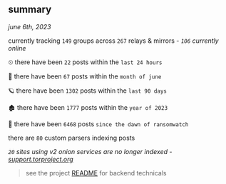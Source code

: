 
## summary
_june 6th, 2023_

currently tracking `149` groups across `267` relays & mirrors - _`106` currently online_

⏲ there have been `22` posts within the `last 24 hours`

🦈 there have been `67` posts within the `month of june`

🪐 there have been `1302` posts within the `last 90 days`

🏚 there have been `1777` posts within the `year of 2023`

🦕 there have been `6468` posts `since the dawn of ransomwatch`

there are `80` custom parsers indexing posts

_`20` sites using v2 onion services are no longer indexed - [support.torproject.org](https://support.torproject.org/onionservices/v2-deprecation/)_

> see the project [README](https://github.com/joshhighet/ransomwatch#ransomwatch--) for backend technicals
